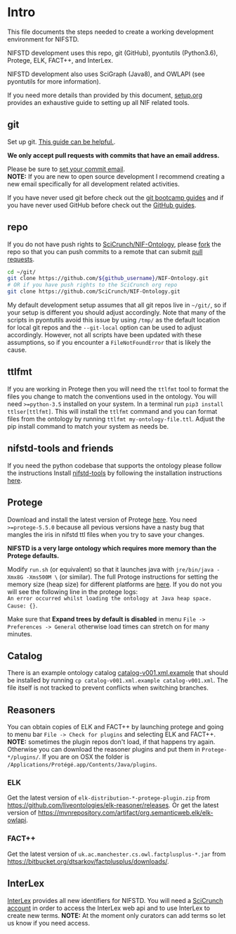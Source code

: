 # Intro
This file documents
the steps needed to create
a working development environment
for NIFSTD.

NIFSTD development uses this repo, git (GitHub), pyontutils (Python3.6), Protege, ELK, FACT++, and InterLex.

NIFSTD development also uses SciGraph (Java8), and OWLAPI (see pyontutils for more information).

If you need more details than provided by this document,
[setup.org](https://github.com/SciCrunch/sparc-curation/blob/master/docs/setup.org)
provides an exhaustive guide to setting up all NIF related tools.

## git
Set up git. [This guide can be helpful.](https://help.github.com/articles/set-up-git/).

**We only accept pull requests with commits that have an email address.**  

Please be sure to
[set your commit email](https://help.github.com/articles/setting-your-commit-email-address-in-git/).  
**NOTE:** If you are new to open source development I recommend
creating a new email specifically for all development related activities.

If you have never used git before check out the
[git bootcamp guides](https://help.github.com/categories/bootcamp/)
and if you have never used GitHub before check out the
[GitHub guides](https://guides.github.com/).

## repo
If you do not have push rights to
[SciCrunch/NIF-Ontology](https://github.com/SciCrunch/NIF-Ontology), please
[fork](https://github.com/SciCrunch/NIF-Ontology/fork)
the repo so that you can push commits to a remote that can submit
[pull requests](https://github.com/SciCrunch/NIF-Ontology/pull/new/master).
```bash
cd ~/git/
git clone https://github.com/${github_username}/NIF-Ontology.git
# OR if you have push rights to the SciCrunch org repo
git clone https://github.com/SciCrunch/NIF-Ontology.git
```
My default development setup assumes that all git repos live in `~/git/`, so if your setup
is different you should adjust accordingly. Note that many of the scripts in pyontutils
avoid this issue by using `/tmp/` as the default location for local git repos and the
`--git-local` option can be used to adjust accordingly. However, not all scripts have been
updated with these assumptions, so if you encounter a `FileNotFoundError` that is likely the
cause.

## ttlfmt
If you are working in Protege then you will need the `ttlfmt` tool to
format the files you change to match the conventions used in the ontology.
You will need `>=python-3.5` installed on your system. In a terminal run
`pip3 install ttlser[ttlfmt]`. This will install the `ttlfmt` command and you
can format files from the ontology by running `ttlfmt my-ontology-file.ttl`.
Adjust the pip install command to match your system as needs be.

## nifstd-tools and friends
If you need the python codebase that supports the ontology please follow the instructions
Install [nifstd-tools](https://github.com/tgbugs/pyontutils/blob/master/nifstd/#development-installation) by following the installation instructions
[here](https://github.com/tgbugs/pyontutils/blob/master/README.md#installation).

## Protege
Download and install the latest version of Protege [here](http://protege.stanford.edu/products.php#desktop-protege).
You need `>=protege-5.5.0` because all pevious versions have a nasty bug
that mangles the iris in nifstd ttl files when you try to save your changes.

**NIFSTD is a very large ontology which requires more memory than the Protege defaults.**

Modify `run.sh` (or equivalent) so that it launches java with `jre/bin/java -Xmx8G -Xms500M \`
(or similar). The full Protoge instructions for setting the memory size (heap size) for different platforms are [here](https://protegewiki.stanford.edu/wiki/Setting_Heap_Size). If you do not you will see the following line in the protege logs:  
`An error occurred whilst loading the ontology at Java heap space. Cause: {}`.

Make sure that **Expand trees by default is disabled** in menu `File -> Preferences -> General`
otherwise load times can stretch on for many minutes.

## Catalog
There is an example ontology catalog [catalog-v001.xml.example](./../ttl/catalog-v001.xml.example)
that should be installed by running `cp catalog-v001.xml.example catalog-v001.xml`. The file itself
is not tracked to prevent conflicts when switching branches.

## Reasoners
You can obtain copies of ELK and FACT++ by launching protege and going to
menu bar `File -> Check for plugins` and selecting ELK and FACT++.
**NOTE:** sometimes the plugin repos don't load, if that happens try again.
Otherwise you can download the reasoner plugins and put them in `Protege-*/plugins/`.
If you are on OSX the folder is `/Applications/Protégé.app/Contents/Java/plugins`.
### ELK
Get the latest version of `elk-distribution-*-protege-plugin.zip` from https://github.com/liveontologies/elk-reasoner/releases.
Or get the latest version of https://mvnrepository.com/artifact/org.semanticweb.elk/elk-owlapi.
### FACT++
Get the latest version of `uk.ac.manchester.cs.owl.factplusplus-*.jar` from https://bitbucket.org/dtsarkov/factplusplus/downloads/.

## InterLex
[InterLex](http://interlex.org/) provides all new identifiers for NIFSTD.
You will need a [SciCrunch account](https://scicrunch.org/register) in order to
access the InterLex web api and to use InterLex to create new terms.
**NOTE:** At the moment only curators can add terms so let us know if you need access.

